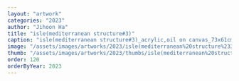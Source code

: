 ```yaml
---
layout: "artwork"
categories: "2023"
author: "Jihoon Ha"
title: "isle(mediterranean structure#3)"
caption: "isle(mediterranean structure#3)_acrylic,oil on canvas_73x61cm_2023"
image: "/assets/images/artworks/2023/isle(mediterranean%20structure%233)%20acrylic%2Coil%20on%20canvas%2073x61cm%202023.jpg"
thumb: "/assets/images/artworks/2023/thumbs/isle(mediterranean%20structure%233)%20acrylic%2Coil%20on%20canvas%2073x61cm%202023.jpg"
order: 120
orderByYear: 2023
---
```

